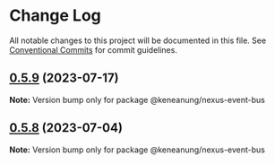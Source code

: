 # Change Log

All notable changes to this project will be documented in this file.
See [Conventional Commits](https://conventionalcommits.org) for commit guidelines.

## [0.5.9](https://github.com/keneanung/nexus-scripts/compare/@keneanung/nexus-event-bus@0.5.8...@keneanung/nexus-event-bus@0.5.9) (2023-07-17)

**Note:** Version bump only for package @keneanung/nexus-event-bus

## [0.5.8](https://github.com/keneanung/nexus-scripts/compare/@keneanung/nexus-event-bus@0.5.7...@keneanung/nexus-event-bus@0.5.8) (2023-07-04)

**Note:** Version bump only for package @keneanung/nexus-event-bus
